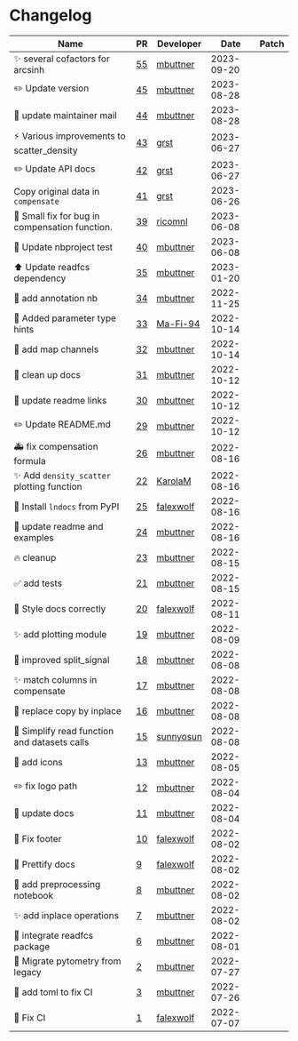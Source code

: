 # Changelog

<!-- prettier-ignore -->
Name | PR | Developer | Date | Patch
--- | --- | --- | --- | ---
:sparkles: several cofactors for arcsinh | [55](https://github.com/buettnerlab/pytometry/pull/55) | [mbuttner](https://github.com/mbuttner) | 2023-09-20 |
:pencil2: Update version | [45](https://github.com/buettnerlab/pytometry/pull/45) | [mbuttner](https://github.com/mbuttner) | 2023-08-28 |
:wrench: update maintainer mail | [44](https://github.com/buettnerlab/pytometry/pull/44) | [mbuttner](https://github.com/mbuttner) | 2023-08-28 |
⚡ Various improvements to scatter_density | [43](https://github.com/buettnerlab/pytometry/pull/43) | [grst](https://github.com/grst) | 2023-06-27 |
✏️  Update API docs | [42](https://github.com/buettnerlab/pytometry/pull/42) | [grst](https://github.com/grst) | 2023-06-27 |
Copy original data in `compensate` | [41](https://github.com/buettnerlab/pytometry/pull/41) | [grst](https://github.com/grst) | 2023-06-26 |
🐛  Small fix for bug in compensation function. | [39](https://github.com/buettnerlab/pytometry/pull/39) | [ricomnl](https://github.com/ricomnl) | 2023-06-08 |
:construction_worker: Update nbproject test | [40](https://github.com/buettnerlab/pytometry/pull/40) | [mbuttner](https://github.com/mbuttner) | 2023-06-08 |
:arrow_up: Update readfcs dependency | [35](https://github.com/buettnerlab/pytometry/pull/35) | [mbuttner](https://github.com/mbuttner) | 2023-01-20 |
:memo: add annotation nb | [34](https://github.com/buettnerlab/pytometry/pull/34) | [mbuttner](https://github.com/mbuttner) | 2022-11-25 |
💄 Added parameter type hints | [33](https://github.com/buettnerlab/pytometry/pull/33) | [Ma-Fi-94](https://github.com/Ma-Fi-94) | 2022-10-14 |
:bug: add map channels | [32](https://github.com/buettnerlab/pytometry/pull/32) | [mbuttner](https://github.com/mbuttner) | 2022-10-14 |
:memo: clean up docs | [31](https://github.com/buettnerlab/pytometry/pull/31) | [mbuttner](https://github.com/mbuttner) | 2022-10-12 |
📝 update readme links | [30](https://github.com/buettnerlab/pytometry/pull/30) | [mbuttner](https://github.com/mbuttner) | 2022-10-12 |
✏️ Update README.md | [29](https://github.com/buettnerlab/pytometry/pull/29) | [mbuttner](https://github.com/mbuttner) | 2022-10-12 |
🚑 fix compensation formula | [26](https://github.com/buettnerlab/pytometry/pull/26) | [mbuttner](https://github.com/mbuttner) | 2022-08-16 |
✨ Add `density_scatter` plotting function | [22](https://github.com/buettnerlab/pytometry/pull/22) | [KarolaM](https://github.com/KarolaM) | 2022-08-16 |
👷 Install `lndocs` from PyPI | [25](https://github.com/buettnerlab/pytometry/pull/25) | [falexwolf](https://github.com/falexwolf) | 2022-08-16 |
:lipstick: update readme and examples | [24](https://github.com/buettnerlab/pytometry/pull/24) | [mbuttner](https://github.com/mbuttner) | 2022-08-16 |
:fire: cleanup | [23](https://github.com/buettnerlab/pytometry/pull/23) | [mbuttner](https://github.com/mbuttner) | 2022-08-15 |
✅ add tests | [21](https://github.com/buettnerlab/pytometry/pull/21) | [mbuttner](https://github.com/mbuttner) | 2022-08-15 |
👷 Style docs correctly | [20](https://github.com/buettnerlab/pytometry/pull/20) | [falexwolf](https://github.com/falexwolf) | 2022-08-11 |
✨ add plotting module | [19](https://github.com/buettnerlab/pytometry/pull/19) | [mbuttner](https://github.com/mbuttner) | 2022-08-09 |
🎨 improved split_signal | [18](https://github.com/buettnerlab/pytometry/pull/18) | [mbuttner](https://github.com/mbuttner) | 2022-08-08 |
✨ match columns in compensate | [17](https://github.com/buettnerlab/pytometry/pull/17) | [mbuttner](https://github.com/mbuttner) | 2022-08-08 |
🎨 replace copy by inplace | [16](https://github.com/buettnerlab/pytometry/pull/16) | [mbuttner](https://github.com/mbuttner) | 2022-08-08 |
🎨 Simplify read function and datasets calls | [15](https://github.com/buettnerlab/pytometry/pull/15) | [sunnyosun](https://github.com/sunnyosun) | 2022-08-08 |
💄 add icons | [13](https://github.com/buettnerlab/pytometry/pull/13) | [mbuttner](https://github.com/mbuttner) | 2022-08-05 |
✏️ fix logo path | [12](https://github.com/buettnerlab/pytometry/pull/12) | [mbuttner](https://github.com/mbuttner) | 2022-08-04 |
📝 update docs | [11](https://github.com/buettnerlab/pytometry/pull/11) | [mbuttner](https://github.com/mbuttner) | 2022-08-04 |
📝 Fix footer | [10](https://github.com/buettnerlab/pytometry/pull/10) | [falexwolf](https://github.com/falexwolf) | 2022-08-02 |
👷 Prettify docs | [9](https://github.com/buettnerlab/pytometry/pull/9) | [falexwolf](https://github.com/falexwolf) | 2022-08-02 |
📝 add preprocessing notebook | [8](https://github.com/buettnerlab/pytometry/pull/8) | [mbuttner](https://github.com/mbuttner) | 2022-08-02 |
✨ add inplace operations | [7](https://github.com/buettnerlab/pytometry/pull/7) | [mbuttner](https://github.com/mbuttner) | 2022-08-02 |
🎨 integrate readfcs package | [6](https://github.com/buettnerlab/pytometry/pull/6) | [mbuttner](https://github.com/mbuttner) | 2022-08-01 |
🚚 Migrate pytometry from legacy | [2](https://github.com/buettnerlab/pytometry/pull/2) | [mbuttner](https://github.com/mbuttner) | 2022-07-27 |
🐛 add toml to fix CI | [3](https://github.com/buettnerlab/pytometry/pull/3) | [mbuttner](https://github.com/mbuttner) | 2022-07-26 |
💚 Fix CI | [1](https://github.com/laminlabs/pytometry/pull/1) | [falexwolf](https://github.com/falexwolf) | 2022-07-07 |
